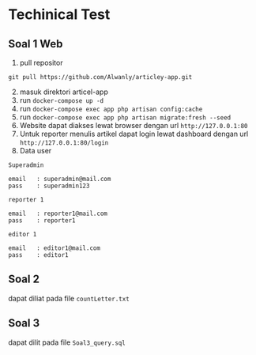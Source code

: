 # Techinical Test


## Soal 1 Web
1. pull repositor 
```
git pull https://github.com/Alwanly/articley-app.git
```
2. masuk direktori articel-app
3. run `docker-compose up -d`
4. run `docker-compose exec app php artisan config:cache `
5. run `docker-compose exec app php artisan migrate:fresh --seed`
6. Website dapat diakses lewat browser dengan url `http://127.0.0.1:80`
7. Untuk reporter menulis artikel dapat login lewat dashboard dengan url `http://127.0.0.1:80/login`
8. Data user 
```
Superadmin

email   : superadmin@mail.com
pass    : superadmin123

```
```
reporter 1

email   : reporter1@mail.com
pass    : reporter1

```
```
editor 1

email   : editor1@mail.com
pass    : editor1

```

## Soal 2
dapat diliat pada file `countLetter.txt`

## Soal 3
dapat dilit pada file `Soal3_query.sql`